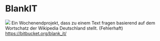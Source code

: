 # BlankIT
![](https://jhbadge.com/?evt=cgn&year=2016)
Ein Wochenendprojekt, dass zu einem Text fragen basierend auf dem Wortschatz der Wikipedia Deutschland stellt. (Fehlerhaft) https://bitbucket.org/blank_it/
